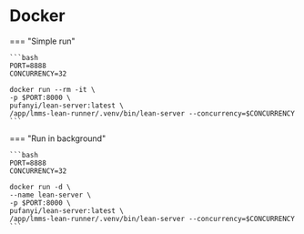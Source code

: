 # Docker

=== "Simple run"

    ```bash
    PORT=8888
    CONCURRENCY=32

    docker run --rm -it \
    -p $PORT:8000 \
    pufanyi/lean-server:latest \
    /app/lmms-lean-runner/.venv/bin/lean-server --concurrency=$CONCURRENCY
    ```

=== "Run in background"

    ```bash
    PORT=8888
    CONCURRENCY=32

    docker run -d \
    --name lean-server \
    -p $PORT:8000 \
    pufanyi/lean-server:latest \
    /app/lmms-lean-runner/.venv/bin/lean-server --concurrency=$CONCURRENCY
    ```
